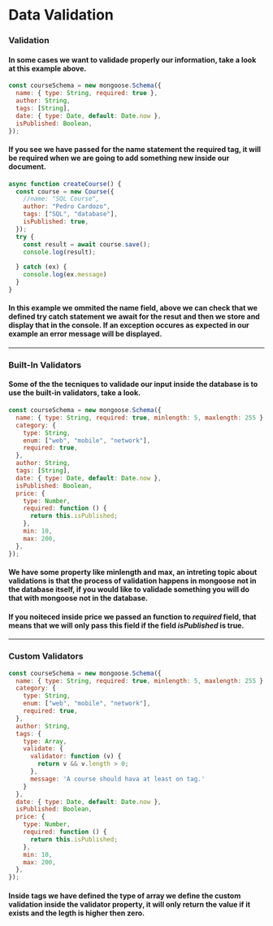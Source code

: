 # Data Validation

### Validation

#### In some cases we want to validade properly our information, take a look at this example above.

```javascript
const courseSchema = new mongoose.Schema({
  name: { type: String, required: true },
  author: String,
  tags: [String],
  date: { type: Date, default: Date.now },
  isPublished: Boolean,
});
```

#### If you see we have passed for the name statement the required tag, it will be required when we are going to add something new inside our document.

```javascript
async function createCourse() {
  const course = new Course({
    //name: "SQL Course",
    author: "Pedro Cardozo",
    tags: ["SQL", "database"],
    isPublished: true,
  });
  try {
    const result = await course.save();
    console.log(result);
    
  } catch (ex) {
    console.log(ex.message)
  }
}
```

#### In this example we ommited the name field, above we can check that we defined try catch statement we await for the resut and then we store and display that in the console. If an exception occures as expected in our example an error message will be displayed.


----

### Built-In Validators

#### Some of the the tecniques to validade our input inside the database is to use the built-in validators, take a look.

```javascript
const courseSchema = new mongoose.Schema({
  name: { type: String, required: true, minlength: 5, maxlength: 255 },
  category: {
    type: String,
    enum: ["web", "mobile", "network"],
    required: true,
  },
  author: String,
  tags: [String],
  date: { type: Date, default: Date.now },
  isPublished: Boolean,
  price: {
    type: Number,
    required: function () {
      return this.isPublished;
    },
    min: 10,
    max: 200,
  },
});
```

#### We have some property like minlength and max, an intreting topic about validations is that the process of validation happens in mongoose not in the database itself, if you would like to validade something you will do that with mongoose not in the database.


#### If you noiteced inside price we passed an function to *required* field, that means that we will only pass this field if the field *isPublished* is true.

----

### Custom Validators

```javascript
const courseSchema = new mongoose.Schema({
  name: { type: String, required: true, minlength: 5, maxlength: 255 },
  category: {
    type: String,
    enum: ["web", "mobile", "network"],
    required: true,
  },
  author: String,
  tags: {
    type: Array,
    validate: {
      validator: function (v) {
        return v && v.length > 0;
      },
      message: 'A course should hava at least on tag.'
    }
  },
  date: { type: Date, default: Date.now },
  isPublished: Boolean,
  price: {
    type: Number,
    required: function () {
      return this.isPublished;
    },
    min: 10,
    max: 200,
  },
});
```

#### Inside tags we have defined the type of array we define the custom validation inside the validator property, it will only return the value if it exists and the legth is higher then zero.